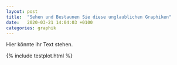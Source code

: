 ```yaml
---
layout: post
title:  "Sehen und Bestaunen Sie diese unglaublichen Graphiken"
date:   2020-03-21 14:04:03 +0100
categories: graphik 
---
```


Hier könnte ihr Text stehen.

{% include testplot.html %}